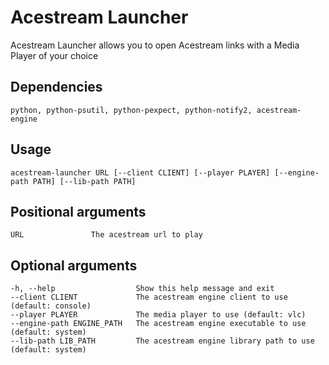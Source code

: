 # Acestream Launcher
Acestream Launcher allows you to open Acestream links with a Media Player of your choice

## Dependencies
    python, python-psutil, python-pexpect, python-notify2, acestream-engine

## Usage
    acestream-launcher URL [--client CLIENT] [--player PLAYER] [--engine-path PATH] [--lib-path PATH]

## Positional arguments
    URL               The acestream url to play

## Optional arguments
    -h, --help                  Show this help message and exit
    --client CLIENT             The acestream engine client to use (default: console)
    --player PLAYER             The media player to use (default: vlc)
    --engine-path ENGINE_PATH   The acestream engine executable to use (default: system)
    --lib-path LIB_PATH         The acestream engine library path to use (default: system)
